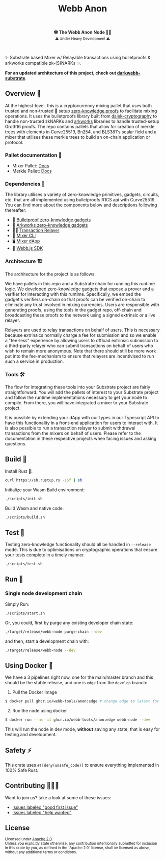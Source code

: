<h1 align="center">Webb Anon</h1>
<br />
<p align="center">
    <strong>🕸️  The Webb Anon Node 🕵️‍♂️</strong>
    <br />
    <sub> ⚠️ Under Heavy Development ⚠️ </sub>
</p>

<br />

✨ Substrate based Mixer w/ Relayable transactions using bulletproofs & arkworks compatible zk-(S)NARKs ✨.

**For an updated architecture of this project, check out [darkwebb-substrate](https://github.com/webb-tools/darkwebb-substrate)**.

## Overview 📜

At the highest-level, this is a cryptocurrency mixing pallet that uses both trusted and non-trusted 👤 setup [zero-knowledge proofs](https://en.wikipedia.org/wiki/Zero-knowledge_proof) to facilitate mixing operations. It uses the bulletproofs library built from [dalek-cryptography](https://github.com/dalek-cryptography) to handle non-trusted zkNARKs and [arkworks](https://arkworks.rs) libraries to handle trusted-setup Groth16 proofs. The repo contains pallets that allow for creation of merkle trees with elements in Curve25519, Bn254, and BLS381's scalar field and a mixer that utilises these merkle trees to build an on-chain application or protocol.

### Pallet documentation 💎
- Mixer Pallet: [Docs](https://docs.rs/pallet-mixer)
- Merkle Pallet: [Docs](https://docs.rs/pallet-merkle)

### Dependencies 🧱

The library utilises a variety of zero-knowledge primitives, gadgets, circuits, etc. that are all implemented using bulletproofs R1CS api with Curve25519. You can find more about the components below and descriptions following thereafter:

- 🔐 [Bulletproof zero-knowledge gadgets](https://github.com/webb-tools/bulletproof-gadgets)
- 🔐 [Arkworks zero-knowledge gadgets](https://github.com/webb-tools/arkworks-gadgets)
- 🧑‍✈️ [Transaction Relayer](https://github.com/webb-tools/relayer)
- 🧰 [Mixer CLI](https://github.com/webb-tools/cli)
- 🖥️ [Mixer dApp](https://github.com/webb-tools/webb-dapp)
- 🔋 [Webb.js SDK](https://github.com/webb-tools/webb.js)

### Architecture 🏗️

The architecture for the project is as follows: 

We have pallets in this repo and a Substrate chain for running this runtime logic. We developed zero-knowledge gadgets that expose a prover and a verifier for interacting with this runtime. Specifically, we embed the gadget's verifiers on-chain so that proofs can be verified on-chain to eliminate any trust involved in mixing currencies. Users are responsible with generating proofs, using the tools in the gadget repo, off-chain and broadcasting these proofs to the network using a signed extrinsic or a live relayer.

Relayers are used to relay transactions on behalf of users. This is necessary because extrinsics normally charge a fee for submission and so we enable a "fee-less" experience by allowing users to offload extrinsic submission to a third-party relayer who can submit transactions on behalf of users who wish to remain more anonymous. Note that there should still be more work put into the fee-mechanism to ensure that relayers are incentivised to run such a service in production.

### Tools 🛠️

The flow for integrating these tools into your Substrate project are fairly straightforward. You will add the pallets of interest to your Substrate project and follow the runtime implementations necessary to get your node to compile. From there, you will have integrated a mixer to your Substrate project.

It is possible by extending your dApp with our types in our Typescript API to have this functionality in a front-end application for users to interact with. It is also possible to run a transaction relayer to submit withdrawal transactions from the mixers on behalf of users. Please refer to the documentation in these respective projects when facing issues and asking questions.

## Build 👷

Install Rust 🦀:

```bash
curl https://sh.rustup.rs -sSf | sh
```

Initialize your Wasm Build environment:

```bash
./scripts/init.sh
```

Build Wasm and native code:

```bash
./scripts/build.sh
```

## Test 🦀
Testing zero-knowledge functionality should all be handled in `--release` mode. This is due to optimisations on cryptographic operations that ensure your tests complete in a timely manner.

```bash
./scripts/test.sh
```

## Run 🚀

### Single node development chain

Simply Run:

```bash
./scripts/start.sh
```

Or, you could, first by purge any existing developer chain state:

```bash
./target/release/webb-node purge-chain --dev
```

and then, start a development chain with:

```bash
./target/release/webb-node --dev
```

## Using Docker 🐳

We have a 3 pipelines right now, one for the main/master branch and this should be the stable release, and one is `edge` from the `develop` branch:

1. Pull the Docker Image

```bash
$ docker pull ghcr.io/webb-tools/anon:edge # change edge to latest for the master branch
```

2. Run the node using docker

```bash
$ docker run --rm -it ghcr.io/webb-tools/anon:edge webb-node --dev
```
This will run the node in dev mode, **without** saving any state, that is easy for testing and development.

## Safety ⚡

This crate uses `#![deny(unsafe_code)]` to ensure everything implemented in
100% Safe Rust.

## Contributing 🧑‍🤝‍🧑

Want to join us? take a look at some of these issues:

- [Issues labeled "good first issue"][good-first-issue]
- [Issues labeled "help wanted"][help-wanted]

[good-first-issue]: https://github.com/webb-tools/anon/labels/good%20first%20issue
[help-wanted]: https://github.com/webb-tools/anon/labels/help%20wanted

## License

<sup>
Licensed under <a href="LICENSE">Apache 2.0</a>.
</sup>

<br/>

<sub>
Unless you explicitly state otherwise, any contribution intentionally submitted
for inclusion in this crate by you, as defined in the `Apache 2.0` license, shall
be licensed as above, without any additional terms or conditions.
</sub>
